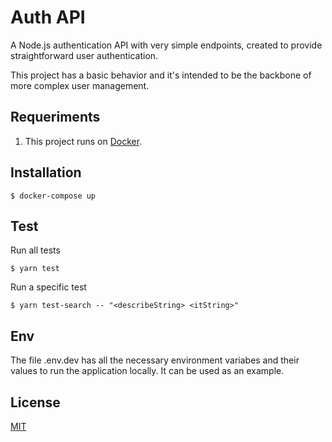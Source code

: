 # Auth API

A Node.js authentication API with very simple endpoints, created to provide straightforward user authentication.

This project has a basic behavior and it's intended to be the backbone of more complex user management.

## Requeriments

1. This project runs on [Docker](https://docs.docker.com/).

## Installation

    $ docker-compose up

## Test

Run all tests

    $ yarn test

Run a specific test

    $ yarn test-search -- "<describeString> <itString>"

## Env

The file .env.dev has all the necessary environment variabes and their values to run the application locally. It can be used as an example.

## License

[MIT](https://github.com/iammateus/CanvasAPI/blob/master/LICENSE)
